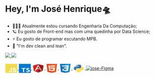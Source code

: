 <h1>Hey, I'm José Henrique🛸</h1>

- 👨🏻‍💻 Atualmente estou cursando Engenharia Da Computação;
- 🪐 Eu gosto de Front-end mas com uma quedinha por Data Science;
- ⚡ Eu gosto de programar escutando MPB.
- 🍃 "I'm dev clean and lean".

<div>
  <a href="https://github.com/var3sk">
  <img height="150em" src="https://github-readme-stats.vercel.app/api?username=var3sk&show_icons=true&theme=merko&include_all_commits=true&count_private=cobalt"/>
  <img height="120em" src="https://github-readme-stats.vercel.app/api/top-langs/?username=var3sk&layout=compact&langs_count=7&theme=dark"/>
  </div>

<div style="display: inline_block"><br>
  <img align="center" alt="jose-Js" height="30" width="40" src="https://raw.githubusercontent.com/devicons/devicon/master/icons/javascript/javascript-plain.svg">
  <img align="center" alt="jose-Ts" height="30" width="40" src="https://raw.githubusercontent.com/devicons/devicon/master/icons/typescript/typescript-plain.svg">
  <img align="center" alt="jose-React" height="30" width="40" src="https://raw.githubusercontent.com/devicons/devicon/master/icons/angularjs/angularjs-original.svg">
  <img align="center" alt="jose-HTML" height="30" width="40" src="https://raw.githubusercontent.com/devicons/devicon/master/icons/html5/html5-original.svg">
  <img align="center" alt="jose-CSS" height="30" width="40" src="https://raw.githubusercontent.com/devicons/devicon/master/icons/css3/css3-original.svg">
  <img align="center" alt="jose-Python" height="30" width="40" src="https://raw.githubusercontent.com/devicons/devicon/master/icons/python/python-original.svg">
  <img align="center" alt="jose-Figma" height="30" width="40" src="https://cdn.jsdelivr.net/gh/devicons/devicon/icons/figma/figma-original.svg">
</div>
  
  ##

 
